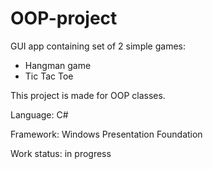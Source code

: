 # OOP-project
GUI app containing set of 2 simple games:

- Hangman game
- Tic Tac Toe

This project is made for OOP classes.

Language: C#

Framework: Windows Presentation Foundation

Work status: in progress
